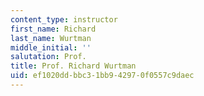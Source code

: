 ```yaml
---
content_type: instructor
first_name: Richard
last_name: Wurtman
middle_initial: ''
salutation: Prof.
title: Prof. Richard Wurtman
uid: ef1020dd-bbc3-1bb9-4297-0f0557c9daec
---
```

